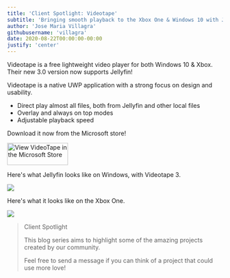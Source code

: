 ```yaml
---
title: 'Client Spotlight: Videotape'
subtitle: 'Bringing smooth playback to the Xbox One & Windows 10 with Jellyfin'
author: 'Jose Maria Villagra'
githubusername: 'villagra'
date: 2020-08-22T00:00:00-00:00
justify: 'center'
---
```



Videotape is a free lightweight video player for both Windows 10 & Xbox. Their new 3.0 version now supports Jellyfin!

<!--more-->

Videotape is a native UWP application with a strong focus on design and usability.

- Direct play almost all files, both from Jellyfin and other local files
- Overlay and always on top modes
- Adjustable playback speed

Download it now from the Microsoft store!

<a class="NoLinkLook" href="//www.microsoft.com/store/apps/9NLVH2LL4P1Z?cid=storebadge&ocid=badge"><img src="/images/store-icons/microsoft.svg" alt="View VideoTape in the Microsoft Store" style="width: 142px; height: 52px;"/></a>   

Here's what Jellyfin looks like on Windows, with Videotape 3.

<img src="/images/posts/videotape/detailview.png" name="Detail View on Windows 10" />

Here's what it looks like on the Xbox One.

<img src="/images/posts/videotape/detailxbox.png" name="Detail View on Xbox One" />

> Client Spotlight
>
> This blog series aims to highlight some of the amazing projects created by our community.
>
> Feel free to send a message if you can think of a project that could use more love!
